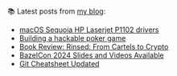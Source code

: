 
📚 Latest posts from <a href="https://blog.kartones.net/">my blog</a>:

<!--START_SECTION:blogposts-->
* [macOS Sequoia HP Laserjet P1102 drivers](https:&#x2F;&#x2F;blog.kartones.net&#x2F;post&#x2F;macos-sequoia-hp-laserjet-p1102-drivers&#x2F;)
* [Building a hackable poker game](https:&#x2F;&#x2F;blog.kartones.net&#x2F;post&#x2F;building-a-hackable-poker-game&#x2F;)
* [Book Review: Rinsed: From Cartels to Crypto](https:&#x2F;&#x2F;blog.kartones.net&#x2F;post&#x2F;book-review-rinsed-from-cartels-to-crypto&#x2F;)
* [BazelCon 2024 Slides and Videos Available](https:&#x2F;&#x2F;blog.kartones.net&#x2F;post&#x2F;bazelcon-2024-slides-and-videos&#x2F;)
* [Git Cheatsheet Updated](https:&#x2F;&#x2F;blog.kartones.net&#x2F;post&#x2F;git-cheatsheet-updated-20241021&#x2F;)
<!--END_SECTION:blogposts-->

